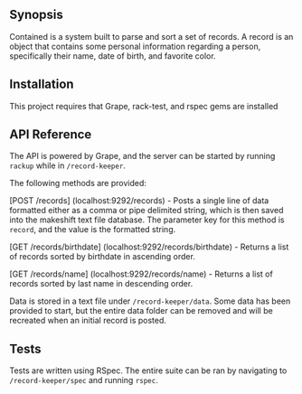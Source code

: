 ## Synopsis

Contained is a system built to parse and sort a set of records. A record is an object that contains some personal information regarding a person, specifically their name, date of birth, and favorite color.

## Installation

This project requires that Grape, rack-test, and rspec gems are installed  

## API Reference

The API is powered by Grape, and the server can be started by running `rackup` while in `/record-keeper`.

The following methods are provided:

[POST /records] (localhost:9292/records) - Posts a single line of data formatted either as a comma or pipe delimited string, which is then saved into the makeshift text file database. The parameter key for this method is `record`, and the value is the formatted string.

[GET /records/birthdate] (localhost:9292/records/birthdate) - Returns a list of records sorted by birthdate in ascending order.

[GET /records/name] (localhost:9292/records/name) - Returns a list of records sorted by last name in descending order.

Data is stored in a text file under `/record-keeper/data`. Some data has been provided to start, but the entire data folder can be removed and will be recreated when an initial record is posted.

## Tests

Tests are written using RSpec. The entire suite can be ran by navigating to `/record-keeper/spec` and running `rspec`.
